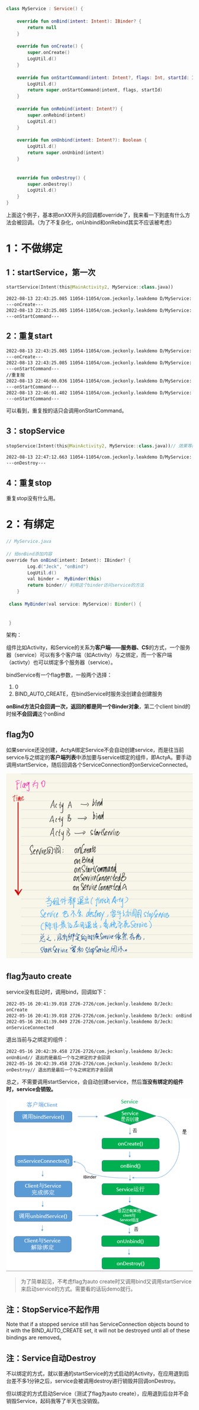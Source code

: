 ```kotlin
class MyService : Service() {

    override fun onBind(intent: Intent): IBinder? {
        return null
    }

    override fun onCreate() {
        super.onCreate()
        LogUtil.d()
    }

    override fun onStartCommand(intent: Intent?, flags: Int, startId: Int): Int {
        LogUtil.d()
        return super.onStartCommand(intent, flags, startId)
    }

    override fun onRebind(intent: Intent?) {
        super.onRebind(intent)
        LogUtil.d()
    }

    override fun onUnbind(intent: Intent?): Boolean {
        LogUtil.d()
        return super.onUnbind(intent)
    }


    override fun onDestroy() {
        super.onDestroy()
        LogUtil.d()
    }
}
```



上面这个例子，基本把onXX开头的回调都override了，我来看一下到底有什么方法会被回调。（为了不复杂化，onUnbind和onRebind其实不应该被考虑）

# 1：不做绑定

## 1：startService，第一次

```kotlin
startService(Intent(this@MainActivity2, MyService::class.java))
```



```
2022-08-13 22:43:25.085 11054-11054/com.jeckonly.leakdemo D/MyService: ---onCreate---
2022-08-13 22:43:25.085 11054-11054/com.jeckonly.leakdemo D/MyService: ---onStartCommand---
```

## 2：重复start

```
2022-08-13 22:43:25.085 11054-11054/com.jeckonly.leakdemo D/MyService: ---onCreate---
2022-08-13 22:43:25.085 11054-11054/com.jeckonly.leakdemo D/MyService: ---onStartCommand---
//重复按
2022-08-13 22:46:00.036 11054-11054/com.jeckonly.leakdemo D/MyService: ---onStartCommand---
2022-08-13 22:46:01.402 11054-11054/com.jeckonly.leakdemo D/MyService: ---onStartCommand---
```

可以看到，重复按的话只会调用onStartCommand。

## 3：stopService

```kotlin
stopService(Intent(this@MainActivity2, MyService::class.java))// 效果等同于service内调用stopSelf()
```

```
2022-08-13 22:47:12.663 11054-11054/com.jeckonly.leakdemo D/MyService: ---onDestroy---
```

## 4：重复stop

重复stop没有什么用。



# 2：有绑定

```java
// MyService.java

// 给onBind添加内容
override fun onBind(intent: Intent): IBinder? {
        Log.d("Jeck", "onBind")
        LogUtil.d()
        val binder =  MyBinder(this)
        return binder// 利用这个binder访问service的方法
    }
    
 class MyBinder(val service: MyService): Binder() {


 }    
```

架构：

组件比如Activity，和Service的关系为**客户端——服务器、CS**的方式，一个服务器（service）可以有多个客户端（如Activity）与之绑定，而一个客户端（activty）也可以绑定多个服务器（service）。

bindService有一个flag参数，一般两个选择：

1. 0
2.  BIND_AUTO_CREATE，在bindService时服务没创建会创建服务

**onBind方法只会回调一次，返回的都是同一个Binder对象**，第二个client bind的时候**不会回调**这个onBind

## flag为0

如果service还没创建，ActyA绑定Service不会自动创建service，而是往当前service与之绑定的**客户端列表**中添加要与service绑定的组件，即ActyA。要手动调用startService，随后回调各个ServiceConnection的onServiceConnected。

<img src="../../img/rrrrrrdg.PNG" alt="rrrrrrdg" style="zoom:50%;" />

## flag为auto create

service没有启动时，调用bind，回调如下：

```
2022-05-16 20:41:39.018 2726-2726/com.jeckonly.leakdemo D/Jeck: onCreate
2022-05-16 20:41:39.018 2726-2726/com.jeckonly.leakdemo D/Jeck: onBind
2022-05-16 20:41:39.049 2726-2726/com.jeckonly.leakdemo D/Jeck: onServiceConnected
```

退出当前与之绑定的组件：

```
2022-05-16 20:42:39.458 2726-2726/com.jeckonly.leakdemo D/Jeck: onUnBind// 退出的是最后一个与之绑定的才会回调
2022-05-16 20:42:39.458 2726-2726/com.jeckonly.leakdemo D/Jeck: onDestroy// 退出的是最后一个与之绑定的才会回调
```

总之，不需要调用startService，会自动创建service，然后**当没有绑定的组件时，service会销毁。**

![adsag](../../img/adsag.png)

> 为了简单起见，不考虑flag为auto create时又调用bind又调用startService来启动service的方式。需要看的话玩demo就行。

## 注：StopService不起作用

Note that if a stopped service still has ServiceConnection objects bound to it with the BIND_AUTO_CREATE set, it will not be destroyed until all of these bindings are removed。

## 注：Service自动Destroy

不以绑定的方式，就以普通的startService的方式启动的Activity，在应用退到后台差不多1分钟之后，service会被调用destroy进行销毁并回调onDestroy。

但以绑定的方式启动Service（测试了flag为auto create），应用退到后台并不会销毁Service，起码我等了半天也没销毁。





